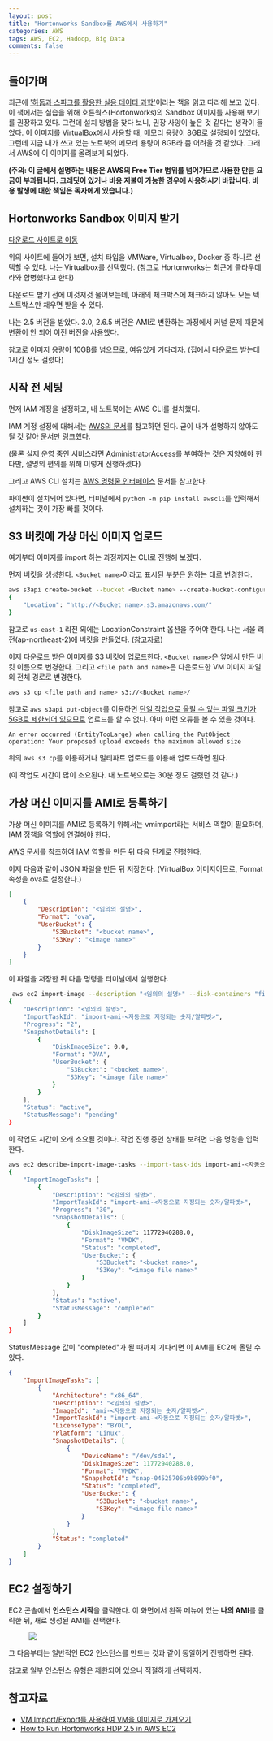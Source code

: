```yaml
---
layout: post
title: "Hortonworks Sandbox를 AWS에서 사용하기"
categories: AWS
tags: AWS, EC2, Hadoop, Big Data
comments: false
---
```


## 들어가며

최근에 ['하둡과 스파크를 활용한 실용 데이터 과학'](http://www.yes24.com/Product/Goods/44307209)이라는 책을 읽고 따라해 보고 있다. 이 책에서는 실습을 위해 호튼웍스(Hortonworks)의 Sandbox 이미지를 사용해 보기를 권장하고 있다. 그런데 설치 방법을 찾다 보니, 권장 사양이 높은 것 같다는 생각이 들었다. 이 이미지를 VirtualBox에서 사용할 때, 메모리 용량이 8GB로 설정되어 있었다. 그런데 지금 내가 쓰고 있는 노트북의 메모리 용량이 8GB라 좀 어려울 것 같았다. 그래서 AWS에 이 이미지를 올려보게 되었다. 

__(주의: 이 글에서 설명하는 내용은 AWS의 Free Tier 범위를 넘어가므로 사용한 만큼 요금이 부과됩니다. 크레딧이 있거나 비용 지불이 가능한 경우에 사용하시기 바랍니다. 비용 발생에 대한 책임은 독자에게 있습니다.)__

## Hortonworks Sandbox 이미지 받기

[다운로드 사이트로 이동](https://www.cloudera.com/downloads/hortonworks-sandbox/hdp.html)

위의 사이트에 들어가 보면, 설치 타입을 VMWare, Virtualbox, Docker 중 하나로 선택할 수 있다. 나는 Virtualbox를 선택했다. (참고로 Hortonworks는 최근에  클라우데라와 합병했다고 한다)

다운로드 받기 전에 이것저것 물어보는데, 아래의 체크박스에 체크하지 않아도 모든 텍스트박스만 채우면 받을 수 있다. 

나는 2.5 버전을 받았다. 3.0, 2.6.5 버전은 AMI로 변환하는 과정에서 커널 문제 때문에 변환이 안 되어 이전 버전을 사용했다. 

참고로 이미지 용량이 10GB를 넘으므로, 여유있게 기다리자. (집에서 다운로드 받는데 1시간 정도 걸렸다)

## 시작 전 세팅

먼저 IAM 계정을 설정하고, 내 노트북에는 AWS CLI를 설치했다.

IAM 계정 설정에 대해서는 [AWS의 문서](https://docs.aws.amazon.com/ko_kr/IAM/latest/UserGuide/getting-started_create-admin-group.html)를 참고하면 된다. 굳이 내가 설명하지 않아도 될 것 같아 문서만 링크했다.

(물론 실제 운영 중인 서비스라면 AdministratorAccess를 부여하는 것은 지양해야 한다만, 설명의 편의를 위해 이렇게 진행하겠다)

그리고 AWS CLI 설치는 [AWS 명령줄 인터페이스](https://aws.amazon.com/ko/cli/) 문서를 참고한다. 

파이썬이 설치되어 있다면, 터미널에서 `python -m pip install awscli`를 입력해서 설치하는 것이 가장 빠를 것이다.

## S3 버킷에 가상 머신 이미지 업로드

여기부터 이미지를 import 하는 과정까지는 CLI로 진행해 보겠다. 

먼저 버킷을 생성한다. `<Bucket name>`이라고 표시된 부분은 원하는 대로 변경한다.

```bash
aws s3api create-bucket --bucket <Bucket name> --create-bucket-configuration LocationConstraint=ap-northeast-2
{
    "Location": "http://<Bucket name>.s3.amazonaws.com/"
}
```

참고로 `us-east-1` 리전 외에는 LocationConstraint 옵션을 주어야 한다. 나는 서울 리전(ap-northeast-2)에 버킷을 만들었다. ([참고자료](https://stackoverflow.com/questions/49174673/aws-s3api-create-bucket-bucket-make-exception))

이제 다운로드 받은 이미지를 S3 버킷에 업로드한다. `<Bucket name>`은 앞에서 만든 버킷 이름으로 변경한다. 그리고 `<file path and name>`은 다운로드한 VM 이미지 파일의 전체 경로로 변경한다.

```bash
aws s3 cp <file path and name> s3://<Bucket name>/
```

참고로 `aws s3api put-object`를 이용하면 [단일 작업으로 올릴 수 있는 파일 크기가 5GB로 제한되어 있으므로](https://docs.aws.amazon.com/ko_kr/AmazonS3/latest/dev/UploadingObjects.html) 업로드를 할 수 없다. 아마 이런 오류를 볼 수 있을 것이다.

`An error occurred (EntityTooLarge) when calling the PutObject operation: Your proposed upload exceeds the maximum allowed size`

위의 `aws s3 cp`를 이용하거나 멀티파트 업로드를 이용해 업로드하면 된다. 

(이 작업도 시간이 많이 소요된다. 내 노트북으로는 30분 정도 걸렸던 것 같다.)

## 가상 머신 이미지를 AMI로 등록하기

가상 머신 이미지를 AMI로 등록하기 위해서는 vmimport라는 서비스 역할이 필요하며, IAM 정책을 역할에 연결해야 한다.

[AWS 문서](https://docs.aws.amazon.com/ko_kr/vm-import/latest/userguide/vmie_prereqs.html#vmimport-role)를 참조하여 IAM 역할을 만든 뒤 다음 단계로 진행한다.

이제 다음과 같이 JSON 파일을 만든 뒤 저장한다. (VirtualBox 이미지이므로, Format 속성을 ova로 설정한다.)

```json
[
    {
        "Description": "<임의의 설명>",
        "Format": "ova",
        "UserBucket": {
            "S3Bucket": "<bucket name>",
            "S3Key": "<image name>"
        }
    }
]
```

이 파일을 저장한 뒤 다음 명령을 터미널에서 실행한다.

```bash
 aws ec2 import-image --description "<임의의 설명>" --disk-containers "file://<작성한 JSON 파일의 위치>"
{
    "Description": "<임의의 설명>",
    "ImportTaskId": "import-ami-<자동으로 지정되는 숫자/알파벳>",
    "Progress": "2",
    "SnapshotDetails": [
        {
            "DiskImageSize": 0.0,
            "Format": "OVA",
            "UserBucket": {
                "S3Bucket": "<bucket name>",
                "S3Key": "<image file name>"
            }
        }
    ],
    "Status": "active",
    "StatusMessage": "pending"
}
```

이 작업도 시간이 오래 소요될 것이다. 작업 진행 중인 상태를 보려면 다음 명령을 입력한다. 

```bash
aws ec2 describe-import-image-tasks --import-task-ids import-ami-<자동으로 지정되는 숫자/알파벳>
{
    "ImportImageTasks": [
        {
            "Description": "<임의의 설명>",
            "ImportTaskId": "import-ami-<자동으로 지정되는 숫자/알파벳>",
            "Progress": "30",
            "SnapshotDetails": [
                {
                    "DiskImageSize": 11772940288.0,
                    "Format": "VMDK",
                    "Status": "completed",
                    "UserBucket": {
                        "S3Bucket": "<bucket name>",
                        "S3Key": "<image file name>"
                    }
                }
            ],
            "Status": "active",
            "StatusMessage": "completed"
        }
    ]
}
```

StatusMessage 값이 "completed"가 될 때까지 기다리면 이 AMI를 EC2에 올릴 수 있다.

```json
{
    "ImportImageTasks": [
        {
            "Architecture": "x86_64",
            "Description": "<임의의 설명>",
            "ImageId": "ami-<자동으로 지정되는 숫자/알파벳>",
            "ImportTaskId": "import-ami-<자동으로 지정되는 숫자/알파벳>",
            "LicenseType": "BYOL",
            "Platform": "Linux",
            "SnapshotDetails": [
                {
                    "DeviceName": "/dev/sda1",
                    "DiskImageSize": 11772940288.0,
                    "Format": "VMDK",
                    "SnapshotId": "snap-04525706b9b899bf0",
                    "Status": "completed",
                    "UserBucket": {
                        "S3Bucket": "<bucket name>",
                        "S3Key": "<image file name>"
                    }
                }
            ],
            "Status": "completed"
        }
    ]
}
```

## EC2 설정하기

EC2 콘솔에서 **인스턴스 시작**을 클릭한다. 이 화면에서 왼쪽 메뉴에 있는 **나의 AMI**를 클릭한 뒤, 새로 생성된 AMI를 선택한다.

<figure>
    <img src="{{ "media/img/hdp-1.png" | absolute_url }}">
</figure>

그 다음부터는 일반적인 EC2 인스턴스를 만드는 것과 같이 동일하게 진행하면 된다. 

참고로 일부 인스턴스 유형은 제한되어 있으니 적절하게 선택하자.

## 참고자료

* [VM Import/Export를 사용하여 VM을 이미지로 가져오기](https://docs.aws.amazon.com/ko_kr/vm-import/latest/userguide/vmimport-image-import.html)
* [How to Run Hortonworks HDP 2.5 in AWS EC2](https://ahmadhajjar.me/blog/2018/04/28/how-to-run-hortonworks-hdp-2-5-in-aws-ec2/)